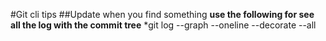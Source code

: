 #Git cli tips
##Update when you find something 
**use the following for see all the log with the commit tree**
*git log --graph --oneline --decorate --all
